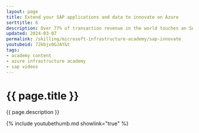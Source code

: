 ```yaml
---
layout: page
title: Extend your SAP applications and data to innovate on Azure
sorttitle: 6
description: Over 77% of transaction revenue in the world touches an SAP system, and more SAP systems are running in the cloud each year. The SAP platform provides a foundation for innovation and can manage various workloads natively. Holger Bruchelt joins Scott Hanselman to show you how to combine Microsoft Cloud with SAP on Azure to extend your SAP applications with Power Platform, integrate with Azure APIM and Logic Apps, and more.
updated: 2024-03-07
permalink: /skilling/microsoft-infrastructure-academy/sap-innovate
youtubeid: 72kbjv0GJAY&t
tags: 
- academy content
- azure infrastructure academy
- sap videos
---
```


# {{ page.title }}

{{ page.description }}

{% include youtubethumb.md showlink="true" %}
